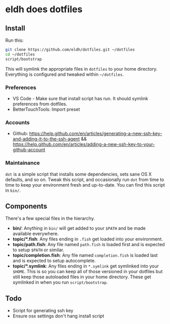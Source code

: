 # eldh does dotfiles

## Install

Run this:

```sh
git clone https://github.com/eldh/dotfiles.git ~/dotfiles
cd ~/dotfiles
script/bootstrap
```

This will symlink the appropriate files in `dotfiles` to your home directory.
Everything is configured and tweaked within `~/dotfiles`.

### Preferences
- VS Code - Make sure that install script has run. It should symlink preferences from dotfiles.
- BetterTouchTools: Import preset

### Accounts
- Github: https://help.github.com/en/articles/generating-a-new-ssh-key-and-adding-it-to-the-ssh-agent && https://help.github.com/en/articles/adding-a-new-ssh-key-to-your-github-account

### Maintainance
`dot` is a simple script that installs some dependencies, sets sane OS X
defaults, and so on. Tweak this script, and occasionally run `dot` from
time to time to keep your environment fresh and up-to-date. You can find
this script in `bin/`.


## Components

There's a few special files in the hierarchy.

- **bin/**: Anything in `bin/` will get added to your `$PATH` and be made
  available everywhere.
- **topic/\*.fish**: Any files ending in `.fish` get loaded into your
  environment.
- **topic/path.fish**: Any file named `path.fish` is loaded first and is
  expected to setup `$PATH` or similar.
- **topic/completion.fish**: Any file named `completion.fish` is loaded
  last and is expected to setup autocomplete.
- **topic/\*.symlink**: Any files ending in `*.symlink` get symlinked into
  your `$HOME`. This is so you can keep all of those versioned in your dotfiles
  but still keep those autoloaded files in your home directory. These get
  symlinked in when you run `script/bootstrap`.


## Todo
- Script for generating ssh key
- Ensure osx settings don't hang install script
